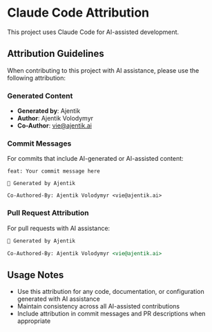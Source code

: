 # Claude Code Attribution

This project uses Claude Code for AI-assisted development.

## Attribution Guidelines

When contributing to this project with AI assistance, please use the following attribution:

### Generated Content
- **Generated by**: Ajentik
- **Author**: Ajentik Volodymyr 
- **Co-Author**: vie@ajentik.ai

### Commit Messages
For commits that include AI-generated or AI-assisted content:

```
feat: Your commit message here

🤖 Generated by Ajentik

Co-Authored-By: Ajentik Volodymyr <vie@ajentik.ai>
```

### Pull Request Attribution
For pull requests with AI assistance:

```markdown
🤖 Generated by Ajentik

Co-Authored-By: Ajentik Volodymyr <vie@ajentik.ai>
```

## Usage Notes

- Use this attribution for any code, documentation, or configuration generated with AI assistance
- Maintain consistency across all AI-assisted contributions
- Include attribution in commit messages and PR descriptions when appropriate